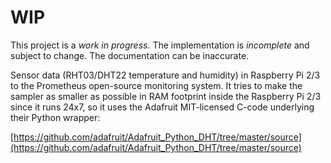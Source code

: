 # WIP

This project is a *work in progress*. The implementation is *incomplete* and
subject to change. The documentation can be inaccurate.


Sensor data (RHT03/DHT22 temperature and humidity) in Raspberry Pi 2/3 to
the Prometheus open-source monitoring system. It tries to make the sampler
as smaller as possible in RAM footprint inside the Raspberry Pi 2/3 since
it runs 24x7, so it uses the Adafruit MIT-licensed C-code underlying their
Python wrapper:

[https://github.com/adafruit/Adafruit_Python_DHT/tree/master/source](https://github.com/adafruit/Adafruit_Python_DHT/tree/master/source)


